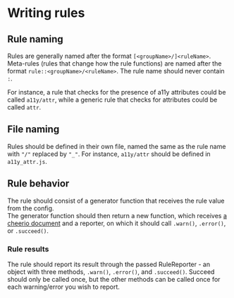 # Writing rules

## Rule naming

Rules are generally named after the format `[<groupName>/]<ruleName>`.  
Meta-rules (rules that change how the rule functions) are named after the format
`rule::<groupName>/<ruleName>`. The rule name should never contain `:`.

For instance, a rule that checks for the presence of a11y attributes 
could be called `a11y/attr`, while a generic rule that checks for attributes 
could be called `attr`.

## File naming

Rules should be defined in their own file, named the same as the rule name
with `"/"` replaced by `"_"`. For instance, `a11y/attr` should be defined in
`a11y_attr.js`.

## Rule behavior

The rule should consist of a generator function that receives the rule value from the config.  
The generator function should then return a new function, which receives [a cheerio document](https://www.npmjs.com/package/cheerio) and a reporter, on which it should call `.warn()`, `.error()`, or `.succeed()`.

### Rule results

The rule should report its result through the passed RuleReporter - an object with three methods, `.warn()`, `.error()`, and `.succeed()`. Succeed should only be called once, but the other methods can be called once for each warning/error you wish to report.
